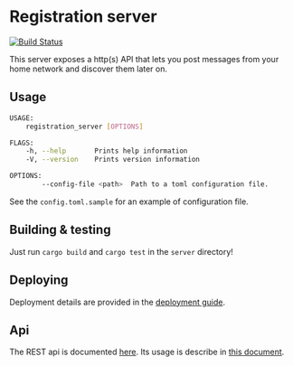 # Registration server

[![Build Status](https://travis-ci.org/moziot/registration_server.svg?branch=master)](https://travis-ci.org/moziot/registration_server)

This server exposes a http(s) API that lets you post messages from your home network and discover them later on.

## Usage

```bash
USAGE:
    registration_server [OPTIONS]

FLAGS:
    -h, --help       Prints help information
    -V, --version    Prints version information

OPTIONS:
        --config-file <path>  Path to a toml configuration file.
```

See the `config.toml.sample` for an example of configuration file.


## Building & testing

Just run `cargo build` and `cargo test` in the `server` directory!

## Deploying

Deployment details are provided in the [deployment guide](deployment.md).

## Api

The REST api is documented [here](api.md). Its usage is describe in [this document](flow.md).
